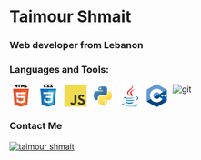 <h1 align="left">Taimour Shmait</h1>
<h3 align="left">Web developer from Lebanon</h3>

<h3 align="left">Languages and Tools:</h3>
<p align="left">
  <a href="https://www.w3.org/html/" target="_blank" rel="noreferrer" style="text-decoration:none; outline:none; box-shadow:none;"><img src="https://raw.githubusercontent.com/devicons/devicon/master/icons/html5/html5-original-wordmark.svg" alt="html5" width="40" height="40" style="display:inline-block; vertical-align:middle;"/></a>&nbsp;
  <a href="https://www.w3schools.com/css/" target="_blank" rel="noreferrer" style="text-decoration:none; outline:none; box-shadow:none;"><img src="https://raw.githubusercontent.com/devicons/devicon/master/icons/css3/css3-original-wordmark.svg" alt="css3" width="40" height="40" style="display:inline-block; vertical-align:middle;"/></a>&nbsp;
  <a href="https://developer.mozilla.org/en-US/docs/Web/JavaScript" target="_blank" rel="noreferrer" style="text-decoration:none; outline:none; box-shadow:none;"><img src="https://raw.githubusercontent.com/devicons/devicon/master/icons/javascript/javascript-original.svg" alt="javascript" width="40" height="40" style="display:inline-block; vertical-align:middle;"/></a>&nbsp;
  <a href="https://www.python.org" target="_blank" rel="noreferrer" style="text-decoration:none; outline:none; box-shadow:none;"><img src="https://raw.githubusercontent.com/devicons/devicon/master/icons/python/python-original.svg" alt="python" width="40" height="40" style="display:inline-block; vertical-align:middle;"/></a>&nbsp;
  <a href="https://www.java.com" target="_blank" rel="noreferrer" style="text-decoration:none; outline:none; box-shadow:none;"><img src="https://raw.githubusercontent.com/devicons/devicon/master/icons/java/java-original.svg" alt="java" width="40" height="40" style="display:inline-block; vertical-align:middle;"/></a>&nbsp;
  <a href="https://www.w3schools.com/cpp/" target="_blank" rel="noreferrer" style="text-decoration:none; outline:none; box-shadow:none;"><img src="https://raw.githubusercontent.com/devicons/devicon/master/icons/cplusplus/cplusplus-original.svg" alt="cplusplus" width="40" height="40" style="display:inline-block; vertical-align:middle;"/></a>&nbsp;
  <a href="https://git-scm.com/" target="_blank" rel="noreferrer" style="text-decoration:none; outline:none; box-shadow:none;"><img src="https://www.vectorlogo.zone/logos/git-scm/git-scm-icon.svg" alt="git" width="40" height="40" style="display:inline-block; vertical-align:middle;"/></a>
</p>

<!-- <p><img align="center" src="https://github-readme-stats.vercel.app/api/top-langs?username=taimourshmait&show_icons=true&locale=en&layout=compact" alt="taimourshmait" /></p>
<p><img align="center" src="https://github-readme-streak-stats.herokuapp.com/?user=taimourshmait&" alt="taimourshmait" /></p> -->

<h3 align="left">Contact Me</h3>
<p align="left">
<a href="https://www.linkedin.com/in/taimour-shmait-955112305/" target="blank"><img align="center" src="https://raw.githubusercontent.com/rahuldkjain/github-profile-readme-generator/master/src/images/icons/Social/linked-in-alt.svg" alt="taimour shmait" height="30" width="40" /></a>
</p>
